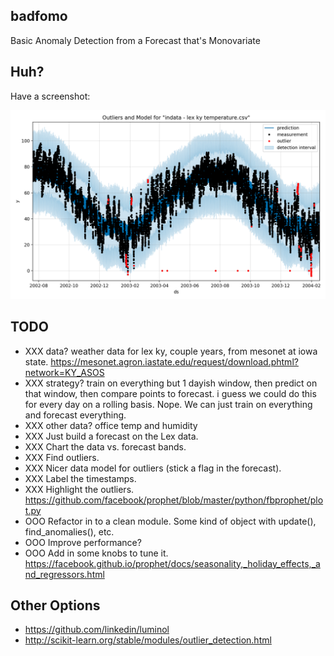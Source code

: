 ## badfomo

Basic Anomaly Detection from a Forecast that's Monovariate

## Huh?

Have a screenshot:

![Screenshot](screenshot.png)

## TODO

- XXX data? weather data for lex ky, couple years, from mesonet at iowa state. https://mesonet.agron.iastate.edu/request/download.phtml?network=KY_ASOS
- XXX strategy? train on everything but 1 dayish window, then predict on that window, then compare points to forecast. i guess we could do this for every day on a rolling basis. Nope. We can just train on everything and forecast everything.
- XXX other data? office temp and humidity
- XXX Just build a forecast on the Lex data.
- XXX Chart the data vs. forecast bands.
- XXX Find outliers.
- XXX Nicer data model for outliers (stick a flag in the forecast).
- XXX Label the timestamps.
- XXX Highlight the outliers. https://github.com/facebook/prophet/blob/master/python/fbprophet/plot.py
- OOO Refactor in to a clean module. Some kind of object with update(), find_anomalies(), etc.
- OOO Improve performance?
- OOO Add in some knobs to tune it. https://facebook.github.io/prophet/docs/seasonality,_holiday_effects,_and_regressors.html

## Other Options

- https://github.com/linkedin/luminol
- http://scikit-learn.org/stable/modules/outlier_detection.html